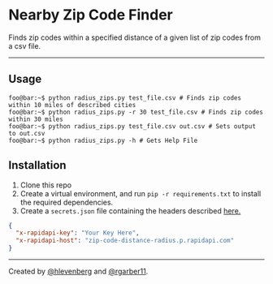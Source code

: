 # Nearby Zip Code Finder

Finds zip codes within a specified distance of a given list of zip codes from a csv file.

---

## Usage

```console
foo@bar:~$ python radius_zips.py test_file.csv # Finds zip codes within 10 miles of described cities
foo@bar:~$ python radius_zips.py -r 30 test_file.csv # Finds zip codes within 30 miles
foo@bar:~$ python radius_zips.py test_file.csv out.csv # Sets output to out.csv
foo@bar:~$ python radius_zips.py -h # Gets Help File
```

## Installation

1. Clone this repo
2. Create a virtual environment, and run `pip -r requirements.txt` to install the required dependencies.
3. Create a `secrets.json` file containing the headers described [here.](https://rapidapi.com/truvian-softworks-llc-truvian-softworks-llc-default/api/zip-code-distance-radius/playground/apiendpoint_bb623c08-aa10-471c-9796-7cea48d34c00)

```json
{
  "x-rapidapi-key": "Your Key Here",
  "x-rapidapi-host": "zip-code-distance-radius.p.rapidapi.com"
}
```

---

Created by [@hlevenberg](https://github.com/hlevenberg) and [@rgarber11](https://github.com/rgarber11).
